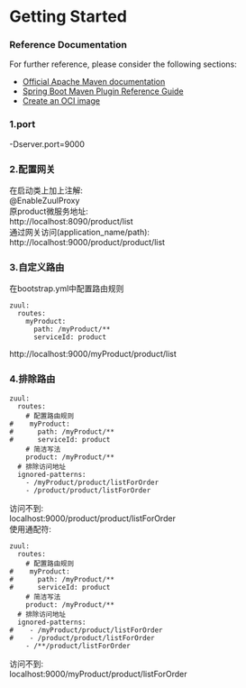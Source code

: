 # Getting Started

### Reference Documentation
For further reference, please consider the following sections:

* [Official Apache Maven documentation](https://maven.apache.org/guides/index.html)
* [Spring Boot Maven Plugin Reference Guide](https://docs.spring.io/spring-boot/docs/2.4.0/maven-plugin/reference/html/)
* [Create an OCI image](https://docs.spring.io/spring-boot/docs/2.4.0/maven-plugin/reference/html/#build-image)

### 1.port  
-Dserver.port=9000  

### 2.配置网关
在启动类上加上注解:  
@EnableZuulProxy  
原product微服务地址:  
http://localhost:8090/product/list  
通过网关访问(application_name/path):  
http://localhost:9000/product/product/list  

### 3.自定义路由
在bootstrap.yml中配置路由规则  
```
zuul:
  routes:
    myProduct:
      path: /myProduct/**
      serviceId: product
```
http://localhost:9000/myProduct/product/list  

### 4.排除路由
```
zuul:
  routes:
    # 配置路由规则
#    myProduct:
#      path: /myProduct/**
#      serviceId: product
    # 简洁写法
    product: /myProduct/**
  # 排除访问地址
  ignored-patterns:
    - /myProduct/product/listForOrder
    - /product/product/listForOrder
```
访问不到:  
localhost:9000/product/product/listForOrder  
使用通配符:  
```
zuul:
  routes:
    # 配置路由规则
#    myProduct:
#      path: /myProduct/**
#      serviceId: product
    # 简洁写法
    product: /myProduct/**
  # 排除访问地址
  ignored-patterns:
#    - /myProduct/product/listForOrder
#    - /product/product/listForOrder
    - /**/product/listForOrder
```
访问不到:  
localhost:9000/myProduct/product/listForOrder  
